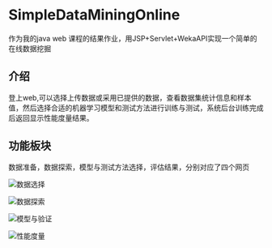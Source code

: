 # SimpleDataMiningOnline

作为我的java web 课程的结果作业，用JSP+Servlet+WekaAPI实现一个简单的在线数据挖掘

## 介绍

登上web,可以选择上传数据或采用已提供的数据，查看数据集统计信息和样本值，然后选择合适的机器学习模型和测试方法进行训练与测试，系统后台训练完成后返回显示性能度量结果。

## 功能板块

数据准备，数据探索，模型与测试方法选择，评估结果，分别对应了四个网页

![数据选择](picture/1-数据选择.png)

![数据探索](picture/2-数据探索.png)

![模型与验证](picture/3-模型与验证.png)

![性能度量](picture/4-性能度量.png)
